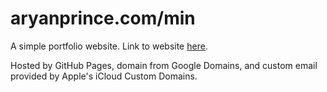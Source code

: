 # aryanprince.com/min

A simple portfolio website. Link to website [here](https://aryanprince.com/min).

Hosted by GitHub Pages, domain from Google Domains, and custom email provided by Apple's iCloud Custom Domains.
